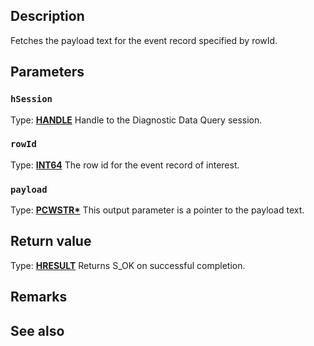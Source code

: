## Description

Fetches the payload text for the event record specified by rowId.

## Parameters

### `hSession`

Type: **[HANDLE](https://learn.microsoft.com/windows/desktop/winprog/windows-data-types)**
Handle to the Diagnostic Data Query session.

### `rowId`

Type: **[INT64](https://learn.microsoft.com/windows/desktop/winprog/windows-data-types)**
The row id for the event record of interest.

### `payload`

Type: **[PCWSTR\*](https://learn.microsoft.com/windows/desktop/winprog/windows-data-types)**
This output parameter is a pointer to the payload text.

## Return value

Type: **[HRESULT](https://learn.microsoft.com/windows/desktop/com/structure-of-com-error-codes)**
Returns S_OK on successful completion.

## Remarks

## See also